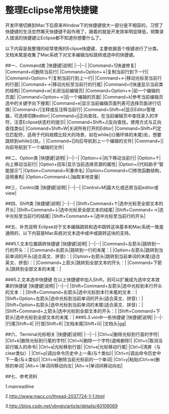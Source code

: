 # 整理Eclipse常用快捷键

开发环境切换到Mac下后原来Window下的快捷键很大一部分是不相容的，习惯了快捷键的生活忽然哪天快捷键不起作用了，跟着的就是开发效率明显降低，频繁录入错误的快捷键让Eclipse都不知道你想要什么了。
 
以下内容是我整理的经常使用的Eclipse快捷键，主要依据首个按键进行了分类。
文档末尾是收集了Mac系统下对文本编辑当标跳转或选中的快捷键。
 
##一、Command类
|快捷键|说明|
|--|--|
|Command+1|快速修复|
|Command+d|删除当前行|
|Command+Option+↓|复制当前行到下一行|
|Command+Option+↑|复制当前行到上一行|
|Command+←|移动光标至当前行的行首|
|Command+→|移动光标至当前行的行尾|
|Command+t|快速显示当前类的结构|
|Command+w|关闭当前编辑页|
|Command+Option+←|前一个编辑的页面|
|Command+Option+→|后一个编辑的页面|
|Command+k|参考当前编辑页选中的关键字向下搜索|
|Command+e|显示当前编辑页面列表可选择页面进行切换|
|Command+/|注释或反注释当前行|
|Command+Shift+e|显示Editor管理器，可选择切换editor|
|Command+j|正向查找，在当前编辑页中查找录入的字符，注意Eclipse状态栏的提示|
|Command+Shift+J|反向查找，使用方式与正向查找类似|
|Command+Shift+W|关闭所有打开的Editor|
|Command+Shift+P|定位匹配符，适用于代码规模比较大的场景，如在while(){}循环体的末尾}处，想要跳转到while(){处。|
|Command+[|向后导航到上一个编辑的文件|
|Command+]|向前导航到下一个编辑的文件|


##二、Option类
|快捷键|说明|
|--|--|
|Option+↓|向下移动当前行|
|Option+↑|向上移动当前行|
|Option+回车|显示当前选择资源的属性|
|Option+/|代码助手“智能提示”|
|Option+Command+R|重命名|
|Option+Command+C|修改函数结构，适用重构|
|Option+Command+L|抽取本地变量|

##三、Control类
|快捷键|说明|
|--|--|
|Control+M|最大化或还原当前editor或view|
 
##四、Shift类
|快捷键|说明|
|--|--|
|Shift+Command+↑|选中光标至全部文本的开头|
|Shift+Command+↓|选中光标至全部文本的结尾|
|Shift+Command+→|选中光标至当前行的结尾|
|Shift+Command+←|选中光标至当前行的开头|
 
##五、补充说明
Eclipse对于文本编辑跳转和选中跳转这块基本和Mac系统一致是通用的，以下内容是Mac系统对文本选中或中或跳转这块的支持。


###5.1.文本位置跳转快捷键
|快捷键|说明|
|--|--|
|Command+左箭头|跳转到一行的开头：|
|Command+右箭头|跳转到一行的末尾：|
|Option+左箭头|跳转到当前单词的开头(适合英文、拼音)：|
|Option+右箭头|跳转到当前单词的末尾(适合英文、拼音)：|
|Command+上箭头|跳转到全部文本的开头：|
|Command+下箭头|跳转到全部文本的末尾：|

###5.2.文本选中快捷键
在以上快捷键中加入Shift，则可以扩展成为选中文本效果的快捷键
|快捷键|说明|
|--|--|
|Shift+Command+左箭头|选中光标到本行开头的文本：|
|Shift+Command+右箭头|选中光标到本行末尾的文本：|
|Shift+Option+左箭头|选中光标到当前单词的开头(适合英文、拼音)：|
|Shift+Option+右箭头|选中光标到当前单词的末尾(适合英文、拼音)：|
|Shift+Command+上箭头|选中光标到全部文本的开头：|
|Shift+Command+下箭头|选中光标到全部文本的末尾：|
###5.3.vim中一些快捷键
|快捷键|说明|
|--|-
|行尾|Shift+4|
|行首|Shift+6|
|文档末尾|Shift+G|
|文档头|gg|

##六、Terminal光标相关
|快捷键|说明|
|--|--|
|Ctrl+u|删除光标到行首的字符|
|Ctrl+k|删除光标到行尾的字符|
|Ctrl+h|删除一个字符(退格删除)|
|Ctrl+c|取消当前行输入的命令|
|Ctrl+a|光标移到行首|
|Ctrl+e|光标移动行尾|
|Ctrl+l|清屏（与clear类似）|
|Ctrl+p|调出命令历史中上一条(与↑类似)|
|Ctrl+n|调出命令历史中下一条(与↓类似)|
|Ctrl+w|删除当前光标前的一个单词|
|Ctrl+y|粘贴(Ctrl+w)删除的单词|
|Alt+←|单词间移动向左|
|Alt+→|单词间移动向右|

##七、参考资料

1.manreadline

2.http://www.macx.cn/thread-2037724-1-1.html

3.http://blog.csdn.net/ybygjy/article/details/40109069
